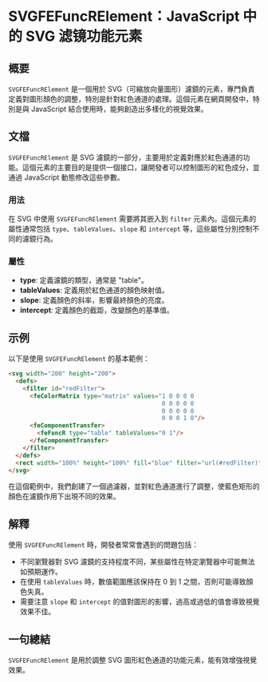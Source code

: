 <!--
Meta Description: # SVGFEFuncRElement：JavaScript 中的 SVG 滤镜功能元素 ## 概要 `SVGFEFuncRElement` 是一個用於 SVG（可縮放向量圖形）濾鏡的元素，專門負責定義對圖形顏色的調整，特別是針對紅色通道的處理。這個元素在網頁開發中，特別是與 JavaScript ...
Meta Keywords: svg, svgfefuncrelement, filter, type, tablevalues
-->

# SVGFEFuncRElement：JavaScript 中的 SVG 滤镜功能元素

## 概要
`SVGFEFuncRElement` 是一個用於 SVG（可縮放向量圖形）濾鏡的元素，專門負責定義對圖形顏色的調整，特別是針對紅色通道的處理。這個元素在網頁開發中，特別是與 JavaScript 結合使用時，能夠創造出多樣化的視覺效果。

## 文檔
`SVGFEFuncRElement` 是 SVG 濾鏡的一部分，主要用於定義對應於紅色通道的功能。這個元素的主要目的是提供一個接口，讓開發者可以控制圖形的紅色成分，並通過 JavaScript 動態修改這些參數。

### 用法
在 SVG 中使用 `SVGFEFuncRElement` 需要將其嵌入到 `filter` 元素內。這個元素的屬性通常包括 `type`、`tableValues`、`slope` 和 `intercept` 等，這些屬性分別控制不同的濾鏡行為。

### 屬性
- **type**: 定義濾鏡的類型，通常是 "table"。
- **tableValues**: 定義用於紅色通道的顏色映射值。
- **slope**: 定義顏色的斜率，影響最終顏色的亮度。
- **intercept**: 定義顏色的截距，改變顏色的基準值。

## 示例
以下是使用 `SVGFEFuncRElement` 的基本範例：

```html
<svg width="200" height="200">
  <defs>
    <filter id="redFilter">
      <feColorMatrix type="matrix" values="1 0 0 0 0
                                           0 0 0 0 0
                                           0 0 0 0 0
                                           0 0 0 1 0"/>
      <feComponentTransfer>
        <feFuncR type="table" tableValues="0 1"/>
      </feComponentTransfer>
    </filter>
  </defs>
  <rect width="100%" height="100%" fill="blue" filter="url(#redFilter)"/>
</svg>
```

在這個範例中，我們創建了一個過濾器，並對紅色通道進行了調整，使藍色矩形的顏色在濾鏡作用下出現不同的效果。

## 解釋
使用 `SVGFEFuncRElement` 時，開發者常常會遇到的問題包括：
- 不同瀏覽器對 SVG 濾鏡的支持程度不同，某些屬性在特定瀏覽器中可能無法如預期運作。
- 在使用 `tableValues` 時，數值範圍應該保持在 0 到 1 之間，否則可能導致顏色失真。
- 需要注意 `slope` 和 `intercept` 的值對圖形的影響，過高或過低的值會導致視覺效果不佳。

## 一句總結
`SVGFEFuncRElement` 是用於調整 SVG 圖形紅色通道的功能元素，能有效增強視覺效果。